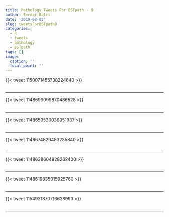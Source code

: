 ```yaml
---
title: Pathology Tweets For BSTpath - 9
author: Serdar Balci
date: '2019-08-02'
slug: tweetsForBSTpath9
categories:
  - R
  - tweets
  - pathology
  - BSTpath
tags: []
image:
  caption: ''
  focal_point: ''
---
```



{{< tweet 1150071455738224640 >}}
<br>
<br>
<hr>
{{< tweet 1148699099870486528 >}}
<br>
<br>
<hr>
{{< tweet 1148659530038951937 >}}
<br>
<br>
<hr>
{{< tweet 1148674820483235840 >}}
<br>
<br>
<hr>
{{< tweet 1148638604828262400 >}}
<br>
<br>
<hr>
{{< tweet 1148619835015925760 >}}
<br>
<br>
<hr>
{{< tweet 1154931870716628993 >}}
<br>
<br>
<hr>
